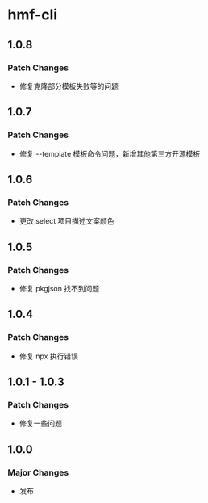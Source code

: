# hmf-cli

## 1.0.8

### Patch Changes

- 修复克隆部分模板失败等的问题

## 1.0.7

### Patch Changes

- 修复 --template 模板命令问题，新增其他第三方开源模板

## 1.0.6

### Patch Changes

- 更改 select 项目描述文案颜色

## 1.0.5

### Patch Changes

- 修复 pkgjson 找不到问题

## 1.0.4

### Patch Changes

- 修复 npx 执行错误

## 1.0.1 - 1.0.3

### Patch Changes

- 修复一些问题

## 1.0.0

### Major Changes

- 发布
